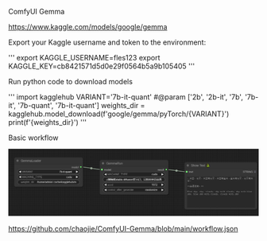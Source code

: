 ComfyUI Gemma

https://www.kaggle.com/models/google/gemma

Export your Kaggle username and token to the environment:

'''
export KAGGLE_USERNAME=fles123
export KAGGLE_KEY=cb8421571d5d0e29f0564b5a9b105405
'''

Run python code to download models

'''
import kagglehub
VARIANT='7b-it-quant' #@param ['2b', '2b-it', '7b', '7b-it', '7b-quant', '7b-it-quant']
weights_dir = kagglehub.model_download(f'google/gemma/pyTorch/{VARIANT}')
print(f'{weights_dir}')
'''

Basic workflow

<img src="wf.png" raw=true>

https://github.com/chaojie/ComfyUI-Gemma/blob/main/workflow.json